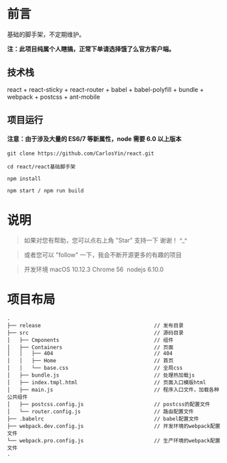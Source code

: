 # 前言

基础的脚手架，不定期维护。

__注：此项目纯属个人瞎搞，正常下单请选择饿了么官方客户端。__


## 技术栈

react + react-sticky + react-router + babel + babel-polyfill + bundle + webpack + postcss + ant-mobile 


## 项目运行

#### 注意：由于涉及大量的 ES6/7 等新属性，node 需要 6.0 以上版本 

```
git clone https://github.com/CarlosYin/react.git

cd react/react基础脚手架

npm install

npm start / npm run build

```


# 说明

>  如果对您有帮助，您可以点右上角 "Star" 支持一下 谢谢！ ^_^

>  或者您可以 "follow" 一下，我会不断开源更多的有趣的项目

>  开发环境 macOS 10.12.3  Chrome 56  nodejs 6.10.0



# 项目布局

```
.
├── release                                     // 发布目录
├── src                                         // 源码目录
│   ├── Cmponents                               // 组件
│   ├── Containers                              // 页面
│   │   ├── 404                                 // 404
│   │   ├── Home                                // 首页
│   │   └── base.css                            // 全局css
│   ├── bundle.js                               // 处理热加载js
│   ├── index.tmpl.html                         // 页面入口模版html
│   ├── main.js                                 // 程序入口文件，加载各种公共组件
│   ├── postcss.config.js                       // postcss的配置文件
│   └── router.config.js                        // 路由配置文件
├── .babelrc                                    // babel配置文件
├── webpack.dev.config.js                       // 开发环境的webpack配置文件
└── webpack.pro.config.js                       // 生产环境的webpack配置文件
.
```
